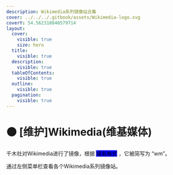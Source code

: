 ```yaml
---
description: Wikimedia系列镜像站合集
cover: ../../../.gitbook/assets/Wikimedia-logo.svg
coverY: 54.562318840579714
layout:
  cover:
    visible: true
    size: hero
  title:
    visible: true
  description:
    visible: true
  tableOfContents:
    visible: true
  outline:
    visible: true
  pagination:
    visible: true
---
```


# ⚫ \[维护]Wikimedia(维基媒体)

千木社对Wikimedia进行了镜像，根据 <mark style="background-color:blue;">域名格式</mark> ，它被简写为 “wm”。

通过左侧菜单栏查看各个Wikimedia系列镜像站。
